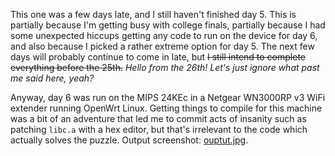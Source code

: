 This one was a few days late, and I still haven't finished day 5. This is partially because I'm getting busy with college finals, partially because I had some unexpected hiccups getting any code to run on the device for day 6, and also because I picked a rather extreme option for day 5. The next few days will probably continue to come in late, but ~~I still intend to complete everything before the 25th.~~ *Hello from the 26th! Let's just ignore what past me said here, yeah?*

Anyway, day 6 was run on the MIPS 24KEc in a Netgear WN3000RP v3 WiFi extender running OpenWrt Linux. Getting things to compile for this machine was a bit of an adventure that led me to commit acts of insanity such as patching `libc.a` with a hex editor, but that's irrelevant to the code which actually solves the puzzle. Output screenshot: [ouptut.jpg](output.jpg).
